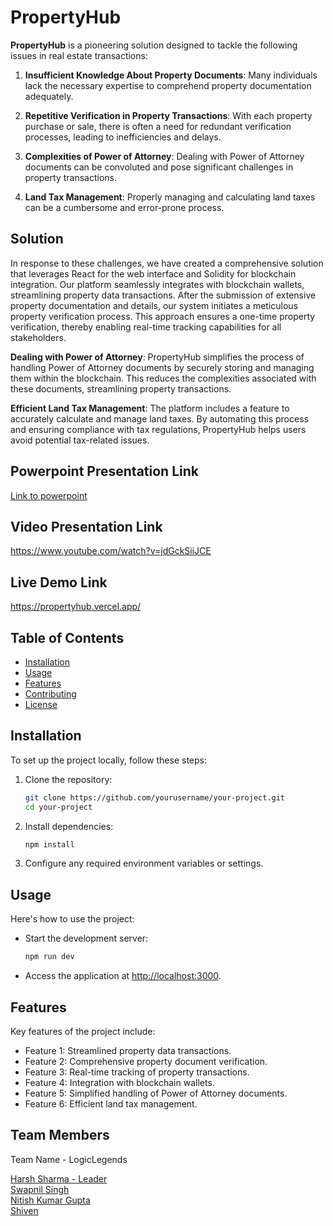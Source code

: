 # PropertyHub

**PropertyHub** is a pioneering solution designed to tackle the following issues in real estate transactions:

1. **Insufficient Knowledge About Property Documents**: Many individuals lack the necessary expertise to comprehend property documentation adequately.

2. **Repetitive Verification in Property Transactions**: With each property purchase or sale, there is often a need for redundant verification processes, leading to inefficiencies and delays.

3. **Complexities of Power of Attorney**: Dealing with Power of Attorney documents can be convoluted and pose significant challenges in property transactions.

4. **Land Tax Management**: Properly managing and calculating land taxes can be a cumbersome and error-prone process.

## Solution

In response to these challenges, we have created a comprehensive solution that leverages React for the web interface and Solidity for blockchain integration. Our platform seamlessly integrates with blockchain wallets, streamlining property data transactions. After the submission of extensive property documentation and details, our system initiates a meticulous property verification process. This approach ensures a one-time property verification, thereby enabling real-time tracking capabilities for all stakeholders.

**Dealing with Power of Attorney**: PropertyHub simplifies the process of handling Power of Attorney documents by securely storing and managing them within the blockchain. This reduces the complexities associated with these documents, streamlining property transactions.

**Efficient Land Tax Management**: The platform includes a feature to accurately calculate and manage land taxes. By automating this process and ensuring compliance with tax regulations, PropertyHub helps users avoid potential tax-related issues.

## Powerpoint Presentation Link

[Link to powerpoint]()

## Video Presentation Link

https://www.youtube.com/watch?v=jdGckSiiJCE

## Live Demo Link

https://propertyhub.vercel.app/


## Table of Contents

- [Installation](#installation)
- [Usage](#usage)
- [Features](#features)
- [Contributing](#contributing)
- [License](#license)

## Installation

To set up the project locally, follow these steps:

1. Clone the repository:

   ```bash
   git clone https://github.com/yourusername/your-project.git
   cd your-project
   ```

2. Install dependencies:

   ```bash
   npm install
   ```

3. Configure any required environment variables or settings.

## Usage

Here's how to use the project:

- Start the development server:

  ```bash
  npm run dev
  ```

- Access the application at [http://localhost:3000](http://localhost:3000).

## Features

Key features of the project include:

- Feature 1: Streamlined property data transactions.
- Feature 2: Comprehensive property document verification.
- Feature 3: Real-time tracking of property transactions.
- Feature 4: Integration with blockchain wallets.
- Feature 5: Simplified handling of Power of Attorney documents.
- Feature 6: Efficient land tax management.

## Team Members
Team Name - LogicLegends

[Harsh Sharma - Leader](https://github.com/HarshSharma0801)
<br>
[Swapnil Singh](https://github.com/Swapnil-Singh-99)
<br>
[Nitish Kumar Gupta](https://github.com/nitish12rm)
<br>
[Shiven](https://github.com/Nevish-302)
<br>   
